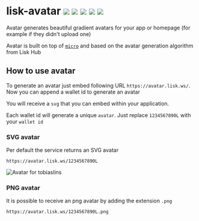 # lisk-avatar ![](https://avatar.lisk.ws/avatar?size=20) ![](https://avatar.lisk.ws/1?size=20) ![](https://avatar.lisk.ws/github?size=20) ![](https://avatar.lisk.ws/love?size=20) ![](https://avatar.lisk.ws/node?size=20)

Avatar generates beautiful gradient avatars for your app or homepage (for example if they didn't upload one)

Avatar is built on top of [`micro`](https://github.com/zeit/micro) and based on the avatar generation algorithm from Lisk Hub

## How to use avatar

To generate an avatar just embed following URL `https://avatar.lisk.ws/`. Now you can append a wallet id to generate an avatar

You will receive a `svg` that you can embed within your application.

Each wallet id will generate a unique `avatar`. Just replace `1234567890L` with your `wallet id`

### SVG avatar

Per default the service returns an SVG avatar

```
https://avatar.lisk.ws/1234567890L
```

![Avatar for tobiaslins](https://avatar.lisk.ws/1234567890L)

### PNG avatar

It is possible to receive an png avatar by adding the extension `.png`

```
https://avatar.lisk.ws/1234567890L.png
```

